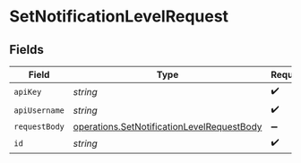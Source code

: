 # SetNotificationLevelRequest


## Fields

| Field                                                                                                           | Type                                                                                                            | Required                                                                                                        | Description                                                                                                     |
| --------------------------------------------------------------------------------------------------------------- | --------------------------------------------------------------------------------------------------------------- | --------------------------------------------------------------------------------------------------------------- | --------------------------------------------------------------------------------------------------------------- |
| `apiKey`                                                                                                        | *string*                                                                                                        | :heavy_check_mark:                                                                                              | N/A                                                                                                             |
| `apiUsername`                                                                                                   | *string*                                                                                                        | :heavy_check_mark:                                                                                              | N/A                                                                                                             |
| `requestBody`                                                                                                   | [operations.SetNotificationLevelRequestBody](../../../sdk/models/operations/setnotificationlevelrequestbody.md) | :heavy_minus_sign:                                                                                              | N/A                                                                                                             |
| `id`                                                                                                            | *string*                                                                                                        | :heavy_check_mark:                                                                                              | N/A                                                                                                             |